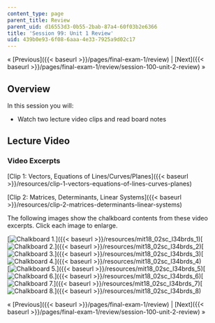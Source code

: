 ```yaml
---
content_type: page
parent_title: Review
parent_uid: d16553d3-0b55-2bab-87a4-60f03b2e6366
title: 'Session 99: Unit 1 Review'
uid: 439b0e93-6f08-6aaa-4e33-7925a9d02c17
---
```


« [Previous]({{< baseurl >}}/pages/final-exam-1/review) | [Next]({{< baseurl >}}/pages/final-exam-1/review/session-100-unit-2-review) »

Overview
--------

In this session you will:

*   Watch two lecture video clips and read board notes

Lecture Video
-------------

### Video Excerpts

[Clip 1: Vectors, Equations of Lines/Curves/Planes]({{< baseurl >}}/resources/clip-1-vectors-equations-of-lines-curves-planes)

[Clip 2: Matrices, Determinants, Linear Systems]({{< baseurl >}}/resources/clip-2-matrices-determinants-linear-systems)

The following images show the chalkboard contents from these video excerpts. Click each image to enlarge.

[![Chalkboard 1.](BASEURL_PLACEHOLDER/resources/mit18_02sc_l34brds_1a)]({{< baseurl >}}/resources/mit18_02sc_l34brds_1)[![Chalkboard 2.](BASEURL_PLACEHOLDER/resources/mit18_02sc_l34brds_2a)]({{< baseurl >}}/resources/mit18_02sc_l34brds_2)[![Chalkboard 3.](BASEURL_PLACEHOLDER/resources/mit18_02sc_l34brds_3a)]({{< baseurl >}}/resources/mit18_02sc_l34brds_3)[![Chalkboard 4.](BASEURL_PLACEHOLDER/resources/mit18_02sc_l34brds_4a)]({{< baseurl >}}/resources/mit18_02sc_l34brds_4)  
[![Chalkboard 5.](BASEURL_PLACEHOLDER/resources/mit18_02sc_l34brds_5a)]({{< baseurl >}}/resources/mit18_02sc_l34brds_5)[![Chalkboard 6.](BASEURL_PLACEHOLDER/resources/mit18_02sc_l34brds_6a)]({{< baseurl >}}/resources/mit18_02sc_l34brds_6)[![Chalkboard 7.](BASEURL_PLACEHOLDER/resources/mit18_02sc_l34brds_7a)]({{< baseurl >}}/resources/mit18_02sc_l34brds_7)[![Chalkboard 8.](BASEURL_PLACEHOLDER/resources/mit18_02sc_l34brds_8a)]({{< baseurl >}}/resources/mit18_02sc_l34brds_8)

« [Previous]({{< baseurl >}}/pages/final-exam-1/review) | [Next]({{< baseurl >}}/pages/final-exam-1/review/session-100-unit-2-review) »